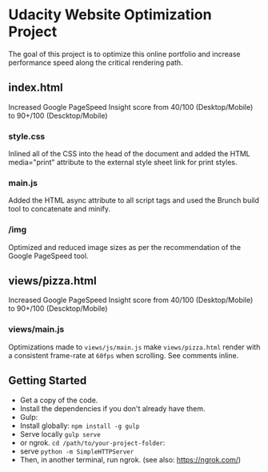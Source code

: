 # Udacity Website Optimization Project
The goal of this project is to optimize this online portfolio and increase performance speed along the critical rendering path.

## index.html
Increased Google PageSpeed Insight score from 40/100 (Desktop/Mobile) to 90+/100 (Descktop/Mobile)

### style.css

Inlined all of the CSS into the head of the document and added the HTML media="print" attribute to the external style sheet link for print styles.

### main.js

Added the HTML async attribute to all script tags and used the Brunch build tool to concatenate and minify.

### /img

Optimized and reduced image sizes as per the recommendation of the Google PageSpeed tool.

## views/pizza.html

Increased Google PageSpeed Insight score from 40/100 (Desktop/Mobile) to 90+/100 (Descktop/Mobile)

### views/main.js
Optimizations made to `views/js/main.js` make `views/pizza.html` render with a consistent frame-rate at `60fps` when scrolling.
See comments inline.

## Getting Started
* Get a copy of the code.
* Install the dependencies if you don't already have them.
* Gulp:
 * Install globally: `npm install -g gulp`
 * Serve locally `gulp serve`
* or ngrok. `cd /path/to/your-project-folder`:
 * serve `python -m SimpleHTTPServer`
 * Then, in another terminal, run ngrok. (see also: https://ngrok.com/)

